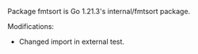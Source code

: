 Package fmtsort is Go 1.21.3's internal/fmtsort package.

Modifications:

* Changed import in external test.
